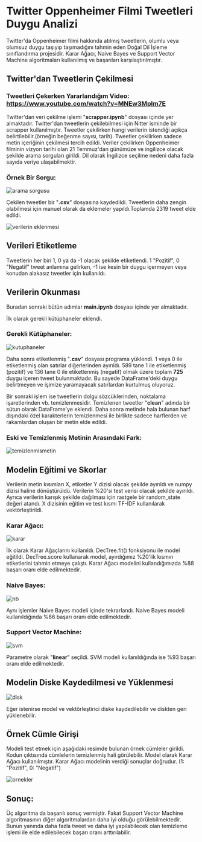 # Twitter Oppenheimer Filmi Tweetleri Duygu Analizi
Twitter'da Oppenheimer filmi hakkında atılmış tweetlerin, olumlu veya olumsuz duygu taşıyıp taşımadığını tahmin eden Doğal Dil İşleme sınıflandırma projesidir. Karar Ağacı, Naive Bayes ve Support Vector Machine algoritmaları kullanılmış ve başarıları karşılaştırılmıştır.

## Twitter'dan Tweetlerin Çekilmesi
### Tweetleri Çekerken Yararlandığım Video: https://www.youtube.com/watch?v=MNEw3Mplm7E <br>
Twitter'dan veri çekilme işlemi "<b>scrapper.ipynb</b>" dosyası içinde yer almaktadır.
Twitter'dan tweetlerin çekilebilmesi için Nitter isminde bir scrapper kullanılmıştır. Tweetler çekilirken hangi verilerin istendiği açıkça belirtilebilir.(örneğin beğenme sayısı, tarih).
Tweetler çekilirken sadece metin içeriğinin çekilmesi tercih edildi. Veriler çekilirken Oppenheimer filminin vizyon tarihi olan 21 Temmuz'dan günümüze ve ingilizce olacak şekilde arama sorguları girildi. Dil olarak İngilizce seçilme nedeni daha fazla sayıda veriye ulaşabilmektir.
### Örnek Bir Sorgu:
![arama sorgusu](https://github.com/AlperenAkgul/Twitter_Oppenheimer_Duygu_Analizi/assets/97761889/e59f7e2e-bb5a-4ceb-be5f-74e2422d21d4)

Çekilen tweetler bir "<b>.csv</b>" dosyasına kaydedildi.
Tweetlerin daha zengin olabilmesi için manuel olarak da eklemeler yapıldı.Toplamda 2319 tweet elde edildi.

![verilerin eklenmesi](https://github.com/AlperenAkgul/Twitter_Oppenheimer_Duygu_Analizi/assets/97761889/5a1568be-0228-4b8c-98a3-76222f7f5d5e)

## Verileri Etiketleme
Tweetlerin her biri 1, 0 ya da -1 olacak şekilde etiketlendi. 1 "Pozitif", 0 "Negatif" tweet anlamına gelirken, -1 ise kesin bir duygu içermeyen veya konudan alakasız tweetler için kullanıldı.

## Verilerin Okunması

Buradan sonraki bütün adımlar <b>main.ipynb</b> dosyası içinde yer almaktadır.

İlk olarak gerekli kütüphaneler eklendi.
### Gerekli Kütüphaneler:
![kutuphaneler](https://github.com/AlperenAkgul/Twitter_Oppenheimer_Duygu_Analizi/assets/97761889/b98a6f05-b348-4fed-b5a7-661cd9aea67f)

Daha sonra etiketlenmiş "<b>.csv</b>" dosyası programa yüklendi.
1 veya 0 ile etiketlenmiş olan satırlar diğerlerinden ayırıldı. 589 tane 1 ile etiketlenmiş (pozitif) ve 136 tane 0 ile etiketlenmiş (negatif) olmak üzere toplam <b>725</b> duygu içeren tweet bulunmaktadır. Bu sayede DataFrame'deki duygu belirtmeyen ve işimize yaramayacak satırlardan kurtulmuş oluyoruz.

Bir sonraki işlem ise tweetlerin dolgu sözcüklerinden, noktalama işaretlerinden vb. temizlenmesidir. Temizlenen tweetler "<b>clean</b>" adında bir sütun olarak DataFrame'ye eklendi. Daha sonra metinde hala bulunan harf dışındaki özel karakterlerin temizlenmesi ile birlikte sadece harflerden ve rakamlardan oluşan bir metin elde edildi.
### Eski ve Temizlenmiş Metinin Arasındaki Fark:
![temizlenmismetin](https://github.com/AlperenAkgul/Twitter_Oppenheimer_Duygu_Analizi/assets/97761889/64bbc345-76dc-44a3-b205-c0dcb5de38f0)

## Modelin Eğitimi ve Skorlar
Verilerin metin kısımları X, etiketler Y dizisi olacak şekilde ayırıldı ve numpy dizisi haline dönüştürüldü.
Verilerin %20'si test verisi olacak şekilde ayırıldı. Ayrıca verilerin karışık şekilde dağılması için rastgele bir random_state değeri atandı.
X dizisinin eğitim ve test kısmı TF-IDF kullanılarak vektörleştirildi.

### Karar Ağacı:

![karar](https://github.com/AlperenAkgul/Twitter_Oppenheimer_Duygu_Analizi/assets/97761889/c2b89308-fb21-4773-82d9-7f081b36c006)

İlk olarak Karar Ağaçlarını kullanıldı. DecTree.fit() fonksiyonu ile model eğitildi.
DecTree.score kullanarak model, ayırdığımız %20'lik kısmın etiketlerini tahmin etmeye çalıştı.
Karar Ağacı modelini kullandığımızda %88 başarı oranı elde edilmektedir.

### Naive Bayes:

![nb](https://github.com/AlperenAkgul/Twitter_Oppenheimer_Duygu_Analizi/assets/97761889/29e50e9f-68ea-4e16-9cac-22dc39687e03)

Aynı işlemler Naive Bayes modeli içinde tekrarlandı.
Naive Bayes modeli kullanıldığında %86 başarı oranı elde edilmektedir.

### Support Vector Machine:

![svm](https://github.com/AlperenAkgul/Twitter_Oppenheimer_Duygu_Analizi/assets/97761889/d8799665-00fd-442b-83df-854333fd93f3)

Parametre olarak "<b>linear</b>" seçildi.
SVM modeli kullanıldığında ise %93 başarı oranı elde edilmektedir.

## Modelin Diske Kaydedilmesi ve Yüklenmesi

![disk](https://github.com/AlperenAkgul/Twitter_Oppenheimer_Duygu_Analizi/assets/97761889/431adef5-1b04-4758-9fb7-43e2daf16014)

Eğer istenirse model ve vektörleştirici diske kaydedilebilir ve diskten geri yüklenebilir.

## Örnek Cümle Girişi

Modeli test etmek için aşağıdaki resimde bulunan örnek cümleler girildi. Kodun çıktısında cümlelerin temizlenmiş hali görülebilir. Model olarak Karar Ağacı kullanılmıştır. Karar Ağacı modelinin verdiği sonuçlar doğrudur.
(1: "Pozitif", 0: "Negatif")

![ornekler](https://github.com/AlperenAkgul/Twitter_Oppenheimer_Duygu_Analizi/assets/97761889/f731af82-dd04-4c2c-acc9-8b276aa8dd09)

## Sonuç:
Üç algoritma da başarılı sonuç vermiştir. Fakat Support Vector Machine algoritmasının diğer algoritmalardan daha iyi olduğu görülebilmektedir. Bunun yanında daha fazla tweet ve daha iyi yapılabilecek olan temizleme işlemi ile elde edilebilecek başarı oranı arttırılabilir.

